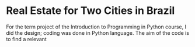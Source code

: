 # Real Estate for Two Cities in Brazil
 For the term project of the Introduction to Programming in Python course, I did the design; coding was done in Python language. The aim of the code is to find a relevant
